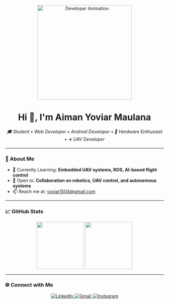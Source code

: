 <p align="center">
  <img src="https://media2.giphy.com/media/v1.Y2lkPTc5MGI3NjExZmI3ZTNmM29janhxZXc1eHlnZmZkY2c1cTJ1dm83bDFneThkaXJiNCZlcD12MV9pbnRlcm5hbF9naWZfYnlfaWQmY3Q9Zw/P4bLhbzfxDaM0/giphy.gif" alt="Developer Animation" width="300"/>
</p>

<h1 align="center">Hi 👋, I'm Aiman Yoviar Maulana</h1>

<p align="center">
  <em>🎓 Student • Web Developer • Android Developer • 🔧 Hardware Enthusiast • ✈️ UAV Developer</em>
</p>

---

### 🚀 About Me

- 🌱 Currently Learning: **Embedded UAV systems, ROS, AI-based flight control**
- 🤝 Open to: **Collaboration on robotics, UAV control, and autonomous systems**
- 📫 Reach me at: [yoviar1504@gmail.com](mailto:yoviar1504@gmail.com)

---

### 📈 GitHub Stats

<p align="center">
  <img src="https://github-readme-stats.vercel.app/api?username=viiiarrr&show_icons=true&theme=tokyonight" height="150"/>
  <img src="https://github-readme-stats.vercel.app/api/top-langs/?username=viiiarrr&layout=compact&theme=tokyonight" height="150"/>
</p>

---

### 🌐 Connect with Me

<p align="center">
  <a href="https://www.linkedin.com/in/aimanyoviar" target="_blank">
    <img alt="LinkedIn" src="https://img.shields.io/badge/LinkedIn-blue?style=flat-square&logo=linkedin" />
  </a>
  <a href="mailto:yoviar1504@gmail.com">
    <img alt="Gmail" src="https://img.shields.io/badge/Gmail-red?style=flat-square&logo=gmail" />
  </a>
  <a href="https://instagram.com/aimanyoviar_" target="_blank">
    <img alt="Instagram" src="https://img.shields.io/badge/Instagram-purple?style=flat-square&logo=instagram" />
  </a>
</p>
